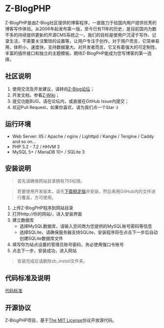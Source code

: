 Z-BlogPHP
=============

Z-BlogPHP是由Z-Blog社区提供的博客程序，一直致力于给国内用户提供优秀的博客写作体验。从2006年起发布第一版，至今已有11年的历史，是目前国内为数不多的持续提供更新的开源CMS系统之一。我们的目标是使用户沉浸于写作、记录生活，不需要关注繁琐的设置等，让用户专注于创作。对于用户而言，它简单易用，体积小，速度快，支持数据量大。对开发者而言，它又有着强大的可定制性、丰富的插件接口和独立的主题模板。期待Z-BlogPHP能成为您写博客的第一选择。

## 社区说明
1. 使用交流及开发建议，请转向[Z-Blog论坛](http://bbs.zblogcn.com/)；
1. 开发文档，参看[Z-Wiki](http://wiki.zblogcn.com/doku.php?id=zblogphp)；
1. 提交功能BUG，请在论坛内，或直接在GitHub Issue内提交；
1. 欢迎Pull Request，如果你喜欢，请为我们点一个Star :)

## 运行环境
- Web Server: IIS / Apache / nginx / Lighttpd / Kangle / Tengine / Caddy and so on...
- PHP 5.2 - 7.2 / HHVM 3 
- MySQL 5+ / MariaDB 10+ / SQLite 3

## 安装说明
> 首先请确保网站目录拥有755权限。

> 若要使用开发版本，请先[下载稳定版](http://www.zblogcn.com/zblogphp/)并安装，然后再用GitHub内的文件进行覆盖，方可使用。

1. 上传Z-BlogPHP程序到网站目录
2. 打开http://你的网站/，进入安装界面
3. 建立数据库
   - 选择MySQL数据库，请输入空间商为您提供的MySQL帐号密码等信息
   - 选择SQLite，请确保服务器支持SQLite，安装程序将在点击下一步后自动创建SQLite数据库文件
4. 填写你为站点设置的管理员账号密码，务必使用强口令账号
5. 点击下一步，安装成功，进入网站

> 安装完成后请删除zb_install文件夹。

## 代码标准及说明

[代码标准](standards)


## 开源协议

Z-BlogPHP项目，基于[The MIT License](http://opensource.org/licenses/mit-license.php)协议开放源代码。
